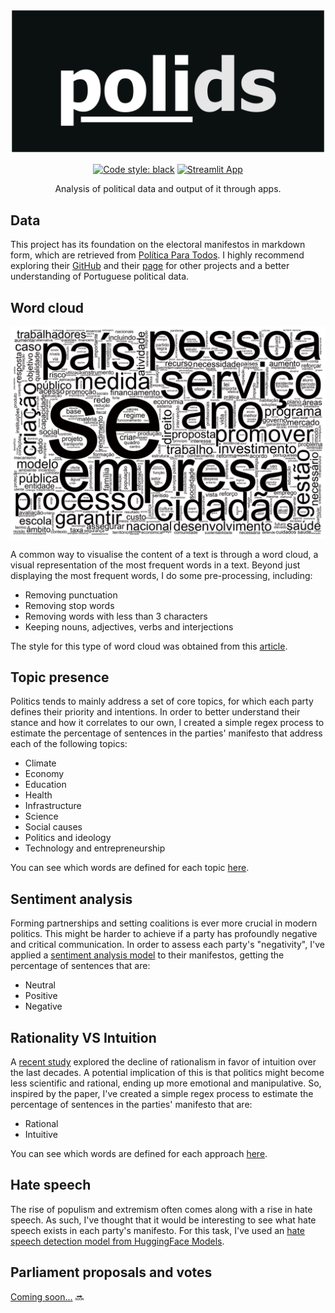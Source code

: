 <div align="center">

![polids](https://github.com/AndreCNF/polids/blob/main/data/polids_logo.png?raw=true)

[![Code style: black](https://img.shields.io/badge/code%20style-black-000000.svg)](https://github.com/psf/black)
[![Streamlit App](https://static.streamlit.io/badges/streamlit_badge_black_white.svg)](https://share.streamlit.io/andrecnf/polids/main/app/app.py)

Analysis of political data and output of it through apps.

</div>

## Data

This project has its foundation on the electoral manifestos in markdown form, which are retrieved from [Política Para Todos](https://github.com/Politica-Para-Todos/manifestos). I highly recommend exploring their [GitHub](https://github.com/Politica-Para-Todos) and their [page](https://www.politicaparatodos.pt/) for other projects and a better understanding of Portuguese political data.

## Word cloud

![word_cloud](https://github.com/AndreCNF/polids/blob/main/data/portugal_2022/word_clouds/all_parties.png?raw=true)

A common way to visualise the content of a text is through a word cloud, a visual representation of the most frequent words in a text. Beyond just displaying the most frequent words, I do some pre-processing, including:
* Removing punctuation
* Removing stop words
* Removing words with less than 3 characters
* Keeping nouns, adjectives, verbs and interjections

The style for this type of word cloud was obtained from this [article](https://towardsdatascience.com/how-to-make-word-clouds-in-python-that-dont-suck-86518cdcb61f).

## Topic presence

Politics tends to mainly address a set of core topics, for which each party defines their priority and intentions. In order to better understand their stance and how it correlates to our own, I created a simple regex process to estimate the percentage of sentences in the parties' manifesto that address each of the following topics:
* Climate
* Economy
* Education
* Health
* Infrastructure
* Science
* Social causes
* Politics and ideology
* Technology and entrepreneurship

You can see which words are defined for each topic [here](https://github.com/AndreCNF/polids/blob/main/data/portugal_2022/topics.yml).

## Sentiment analysis

Forming partnerships and setting coalitions is ever more crucial in modern politics. This might be harder to achieve if a party has profoundly negative and critical communication. In order to assess each party's "negativity", I've applied a [sentiment analysis model](https://huggingface.co/cardiffnlp/twitter-xlm-roberta-base-sentiment) to their manifestos, getting the percentage of sentences that are:
* Neutral
* Positive
* Negative

## Rationality VS Intuition

A [recent study](https://phys.org/news/2022-01-rationality-declined-decades.html) explored the decline of rationalism in favor of intuition over the last decades. A potential implication of this is that politics might become less scientific and rational, ending up more emotional and manipulative. So, inspired by the paper, I've created a simple regex process to estimate the percentage of sentences in the parties' manifesto that are:
* Rational
* Intuitive

You can see which words are defined for each approach [here](https://github.com/AndreCNF/polids/blob/main/data/portugal_2022/approaches.yml).

## Hate speech

The rise of populism and extremism often comes along with a rise in hate speech. As such, I've thought that it would be interesting to see what hate speech exists in each party's manifesto. For this task, I've used an [hate speech detection model from HuggingFace Models](https://huggingface.co/Hate-speech-CNERG/dehatebert-mono-portugese).

## Parliament proposals and votes

[Coming soon...](https://twitter.com/andrecnferreira/status/1676151049273442304?s=20) 🔜
